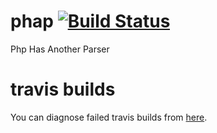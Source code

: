 # phap [![Build Status](https://www.travis-ci.com/ylixir/phap.svg?branch=master)](https://www.travis-ci.com/ylixir/phap)

Php Has Another Parser

# travis builds

You can diagnose failed travis builds from [here](https://www.travis-ci.com/ylixir/phap/requests).
